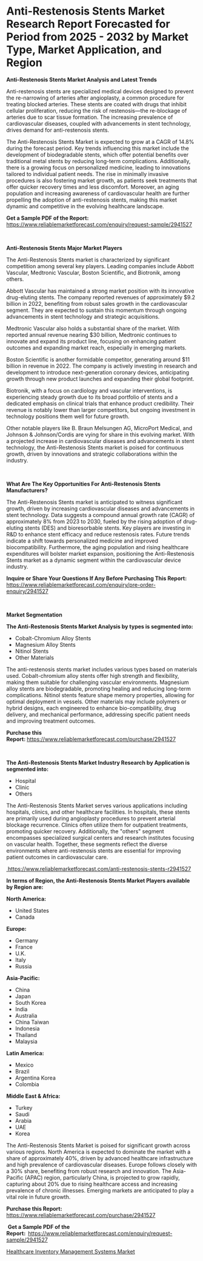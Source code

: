 <p><h1>Anti-Restenosis Stents Market Research Report Forecasted for Period from 2025 -  2032 by Market Type, Market Application, and Region</h1></p><p><strong>Anti-Restenosis Stents Market Analysis and Latest Trends</strong></p>
<p><p>Anti-restenosis stents are specialized medical devices designed to prevent the re-narrowing of arteries after angioplasty, a common procedure for treating blocked arteries. These stents are coated with drugs that inhibit cellular proliferation, reducing the risk of restenosis—the re-blockage of arteries due to scar tissue formation. The increasing prevalence of cardiovascular diseases, coupled with advancements in stent technology, drives demand for anti-restenosis stents.</p><p>The Anti-Restenosis Stents Market is expected to grow at a CAGR of 14.8% during the forecast period. Key trends influencing this market include the development of biodegradable stents, which offer potential benefits over traditional metal stents by reducing long-term complications. Additionally, there is a growing focus on personalized medicine, leading to innovations tailored to individual patient needs. The rise in minimally invasive procedures is also fostering market growth, as patients seek treatments that offer quicker recovery times and less discomfort. Moreover, an aging population and increasing awareness of cardiovascular health are further propelling the adoption of anti-restenosis stents, making this market dynamic and competitive in the evolving healthcare landscape.</p></p>
<p><strong>Get a Sample PDF of the Report:&nbsp;</strong> <a href="https://www.reliablemarketforecast.com/enquiry/request-sample/2941527?utm_campaign=2288&utm_medium=2&utm_source=Github&utm_content=ia&utm_term=15032025&utm_id=anti-restenosis-stents">https://www.reliablemarketforecast.com/enquiry/request-sample/2941527</a></p>
<p>&nbsp;</p>
<p><strong>Anti-Restenosis Stents Major Market Players</strong></p>
<p><p>The Anti-Restenosis Stents market is characterized by significant competition among several key players. Leading companies include Abbott Vascular, Medtronic Vascular, Boston Scientific, and Biotronik, among others. </p><p>Abbott Vascular has maintained a strong market position with its innovative drug-eluting stents. The company reported revenues of approximately $9.2 billion in 2022, benefiting from robust sales growth in the cardiovascular segment. They are expected to sustain this momentum through ongoing advancements in stent technology and strategic acquisitions.</p><p>Medtronic Vascular also holds a substantial share of the market. With reported annual revenue nearing $30 billion, Medtronic continues to innovate and expand its product line, focusing on enhancing patient outcomes and expanding market reach, especially in emerging markets.</p><p>Boston Scientific is another formidable competitor, generating around $11 billion in revenue in 2022. The company is actively investing in research and development to introduce next-generation coronary devices, anticipating growth through new product launches and expanding their global footprint.</p><p>Biotronik, with a focus on cardiology and vascular interventions, is experiencing steady growth due to its broad portfolio of stents and a dedicated emphasis on clinical trials that enhance product credibility. Their revenue is notably lower than larger competitors, but ongoing investment in technology positions them well for future growth.</p><p>Other notable players like B. Braun Melsungen AG, MicroPort Medical, and Johnson & Johnson/Cordis are vying for share in this evolving market. With a projected increase in cardiovascular diseases and advancements in stent technology, the Anti-Restenosis Stents market is poised for continuous growth, driven by innovations and strategic collaborations within the industry.</p></p>
<p>&nbsp;</p>
<p><strong>What Are The Key Opportunities For Anti-Restenosis Stents Manufacturers?</strong></p>
<p><p>The Anti-Restenosis Stents market is anticipated to witness significant growth, driven by increasing cardiovascular diseases and advancements in stent technology. Data suggests a compound annual growth rate (CAGR) of approximately 8% from 2023 to 2030, fueled by the rising adoption of drug-eluting stents (DES) and bioresorbable stents. Key players are investing in R&D to enhance stent efficacy and reduce restenosis rates. Future trends indicate a shift towards personalized medicine and improved biocompatibility. Furthermore, the aging population and rising healthcare expenditures will bolster market expansion, positioning the Anti-Restenosis Stents market as a dynamic segment within the cardiovascular device industry.</p></p>
<p><strong>Inquire or Share Your Questions If Any Before Purchasing This Report:</strong> <a href="https://www.reliablemarketforecast.com/enquiry/pre-order-enquiry/2941527?utm_campaign=2288&utm_medium=2&utm_source=Github&utm_content=ia&utm_term=15032025&utm_id=anti-restenosis-stents">https://www.reliablemarketforecast.com/enquiry/pre-order-enquiry/2941527</a></p>
<p>&nbsp;</p>
<p><strong>Market Segmentation</strong></p>
<p><strong>The Anti-Restenosis Stents Market Analysis by types is segmented into:</strong></p>
<p><ul><li>Cobalt-Chromium Alloy Stents</li><li>Magnesium Alloy Stents</li><li>Nitinol Stents</li><li>Other Materials</li></ul></p>
<p><p>The anti-restenosis stents market includes various types based on materials used. Cobalt-chromium alloy stents offer high strength and flexibility, making them suitable for challenging vascular environments. Magnesium alloy stents are biodegradable, promoting healing and reducing long-term complications. Nitinol stents feature shape memory properties, allowing for optimal deployment in vessels. Other materials may include polymers or hybrid designs, each engineered to enhance bio-compatibility, drug delivery, and mechanical performance, addressing specific patient needs and improving treatment outcomes.</p></p>
<p><strong>Purchase this Report:&nbsp;</strong><a href="https://www.reliablemarketforecast.com/purchase/2941527?utm_campaign=2288&utm_medium=2&utm_source=Github&utm_content=ia&utm_term=15032025&utm_id=anti-restenosis-stents">https://www.reliablemarketforecast.com/purchase/2941527</a></p>
<p>&nbsp;</p>
<p><strong>The Anti-Restenosis Stents Market Industry Research by Application is segmented into:</strong></p>
<p><ul><li>Hospital</li><li>Clinic</li><li>Others</li></ul></p>
<p><p>The Anti-Restenosis Stents Market serves various applications including hospitals, clinics, and other healthcare facilities. In hospitals, these stents are primarily used during angioplasty procedures to prevent arterial blockage recurrence. Clinics often utilize them for outpatient treatments, promoting quicker recovery. Additionally, the "others" segment encompasses specialized surgical centers and research institutes focusing on vascular health. Together, these segments reflect the diverse environments where anti-restenosis stents are essential for improving patient outcomes in cardiovascular care.</p></p>
<p><a href="https://www.reliablemarketforecast.com/anti-restenosis-stents-r2941527?utm_campaign=2288&utm_medium=2&utm_source=Github&utm_content=ia&utm_term=15032025&utm_id=anti-restenosis-stents">&nbsp;https://www.reliablemarketforecast.com/anti-restenosis-stents-r2941527</a></p>
<p><strong>In terms of Region, the Anti-Restenosis Stents Market Players available by Region are:</strong></p>
<p>
    <p> <strong> North America: </strong>
        <ul>
            <li>United States</li>
            <li>Canada</li>
        </ul>
        </p> 
    <p> <strong> Europe: </strong>
        <ul>
            <li>Germany</li>
            <li>France</li>
            <li>U.K.</li>
            <li>Italy</li>
            <li>Russia</li>
        </ul>
        </p> 
    <p> <strong> Asia-Pacific: </strong>
        <ul>
            <li>China</li>
            <li>Japan</li>
            <li>South Korea</li>
            <li>India</li>
            <li>Australia</li>
            <li>China Taiwan</li>
            <li>Indonesia</li>
            <li>Thailand</li>
            <li>Malaysia</li>
        </ul>
        </p> 
    <p> <strong> Latin America: </strong>
        <ul>
            <li>Mexico</li>
            <li>Brazil</li>
            <li>Argentina Korea</li>
            <li>Colombia</li>
        </ul>
        </p> 
    <p> <strong> Middle East & Africa: </strong>
        <ul>
            <li>Turkey</li>
            <li>Saudi</li>
            <li>Arabia</li>
            <li>UAE</li>
            <li>Korea</li>
        </ul>
    </p>
    </p>
<p><p>The Anti-Restenosis Stents Market is poised for significant growth across various regions. North America is expected to dominate the market with a share of approximately 40%, driven by advanced healthcare infrastructure and high prevalence of cardiovascular diseases. Europe follows closely with a 30% share, benefiting from robust research and innovation. The Asia-Pacific (APAC) region, particularly China, is projected to grow rapidly, capturing about 20% due to rising healthcare access and increasing prevalence of chronic illnesses. Emerging markets are anticipated to play a vital role in future growth.</p></p>
<p><strong>Purchase this Report: </strong><a href="https://www.reliablemarketforecast.com/purchase/2941527?utm_campaign=2288&utm_medium=2&utm_source=Github&utm_content=ia&utm_term=15032025&utm_id=anti-restenosis-stents">https://www.reliablemarketforecast.com/purchase/2941527</a></p>
<p>&nbsp;<strong>Get a Sample PDF of the Report:&nbsp;&nbsp;</strong><a href="https://www.reliablemarketforecast.com/enquiry/request-sample/2941527?utm_campaign=2288&utm_medium=2&utm_source=Github&utm_content=ia&utm_term=15032025&utm_id=anti-restenosis-stents">https://www.reliablemarketforecast.com/enquiry/request-sample/2941527</a></p>
<p><strong></strong></p>
<p><p><a href="https://github.com/rosamariarocque98/Market-Research-Report-List-1/blob/main/healthcare-inventory-management-systems-market.md?utm_campaign=2288&utm_medium=2&utm_source=Github&utm_content=ia&utm_term=15032025&utm_id=anti-restenosis-stents">Healthcare Inventory Management Systems Market</a></p></p>